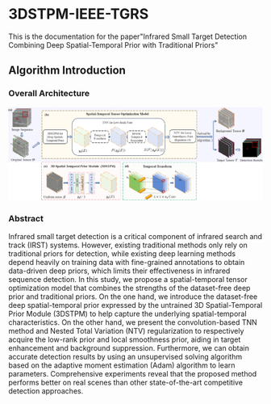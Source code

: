 # 3DSTPM-IEEE-TGRS
This is the documentation for the paper"Infrared Small Target Detection Combining Deep Spatial-Temporal Prior with Traditional Priors"
## Algorithm Introduction
### Overall Architecture
![image](https://github.com/ELOESZHANG/3DSTPM-IEEE-TGRS/blob/main/overall.png)
### Abstract
Infrared small target detection is a critical component of infrared search and track (IRST) systems. However, existing traditional methods only rely on traditional priors for detection, while existing deep learning methods depend heavily on training data with fine-grained annotations to obtain data-driven deep priors, which limits their effectiveness in infrared sequence detection. In this study, we propose a spatial-temporal tensor optimization model that combines the strengths of the dataset-free deep prior and traditional priors. On the one hand, we introduce the dataset-free deep spatial-temporal prior expressed by the untrained 3D Spatial-Temporal Prior Module (3DSTPM) to help capture the underlying spatial-temporal characteristics. On the other hand, we present the convolution-based TNN method and Nested Total Variation (NTV) regularization to respectively acquire the low-rank prior and local smoothness prior, aiding in target enhancement and background suppression. Furthermore, we can obtain accurate detection results by using an unsupervised solving algorithm based on the adaptive moment estimation (Adam) algorithm to learn parameters. Comprehensive experiments reveal that the proposed method performs better on real scenes than other state-of-the-art competitive detection approaches.
